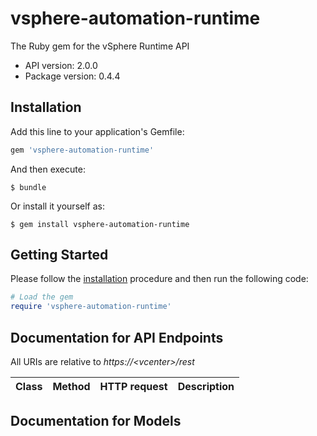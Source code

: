 # vsphere-automation-runtime

The Ruby gem for the vSphere Runtime API

- API version: 2.0.0
- Package version: 0.4.4

## Installation

Add this line to your application's Gemfile:

```ruby
gem 'vsphere-automation-runtime'
```

And then execute:

    $ bundle

Or install it yourself as:

    $ gem install vsphere-automation-runtime

## Getting Started

Please follow the [installation](#installation) procedure and then run the following code:

```ruby
# Load the gem
require 'vsphere-automation-runtime'

```

## Documentation for API Endpoints

All URIs are relative to *https://&lt;vcenter&gt;/rest*

Class | Method | HTTP request | Description
------------ | ------------- | ------------- | -------------


## Documentation for Models



